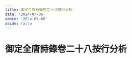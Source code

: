 ```yaml
---
title: 御定全唐詩錄卷二十八按行分析
date: '2024-07-06'
udate: '2024-07-06'
aside: false
---
```

# 御定全唐詩錄卷二十八按行分析

<LinePage :list="lines" :chapternum="28" />

<script setup>
const chapter = '卷二十八';
import lines from '/data/qtsl/卷二十八/lines.json'
</script>
